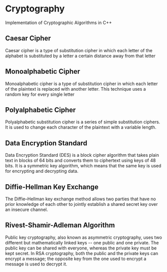 # Cryptography
Implementation of Cryptographic Algorithms in C++

## Caesar Cipher
Caesar cipher is a type of substitution cipher in which each letter of the alphabet is substituted by a letter a certain distance away from that letter


## Monoalphabetic Cipher
Monoalphabetic cipher is a type of substitution cipher in which each letter of the plaintext is replaced with another letter. This technique uses a random key for every single letter


## Polyalphabetic Cipher
Polyalphabetic substitution cipher is a series of simple substitution ciphers. It is used to change each character of the plaintext with a variable length.


## Data Encryption Standard
Data Encryption Standard (DES) is a block cipher algorithm that takes plain text in blocks of 64 bits and converts them to ciphertext using keys of 48 bits.
It is a symmetric key algorithm, which means that the same key is used for encrypting and decrypting ​data.

## Diffie-Hellman Key Exchange
The Diffie–Hellman key exchange method allows two parties that have no prior knowledge of each other to jointly establish a shared secret key over an insecure channel.

## Rivest-Shamir-Adleman Algorithm

Public key cryptography, also known as asymmetric cryptography, uses two different but mathematically linked keys -- one public and one private. The public key can be shared with everyone, 
whereas the private key must be kept secret. In RSA cryptography, both the public and the private keys can encrypt a message; the opposite key from the one used to encrypt a message is used to decrypt it.